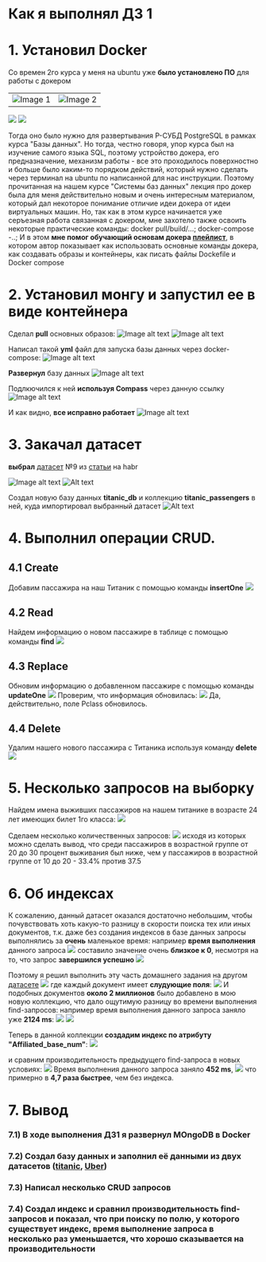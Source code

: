 # Как я выполнял ДЗ 1

# 1. Установил Docker
Со времен 2го курса у меня на ubuntu уже **было установлено ПО** для работы с докером


<table>
  <tr>
    <td><img src="/pictures/my_docker_Images.png" alt="Image 1"></td>
    <td><img src="/pictures/my_docker_containers.png" alt="Image 2"></td>
  </tr>
</table>

![](/pictures/docker_version.png)
![](/pictures/my_docker_version.png)

Тогда оно было нужно для развертывания Р-СУБД PostgreSQL в рамках курса "Базы данных". Но тогда, честно говоря, упор курса был на изучение самого языка SQL, поэтому устройство докера, его предназначение, механизм работы - все это проходилось поверхностно и больше было каким-то порядком действий, который нужно сделать через терминал на ubuntu по написанной для нас инструкции.
Поэтому прочитанная на нашем курсе "Системы баз данных" лекция про докер была для меня действительно новым и очень интересным материалом, который дал некоторое понимание отличие идеи докера от идеи виртуальных машин.
Но, так как в этом курсе начинается уже серъезная работа связанная с докером, мне захотело также освоить некоторые практические команды: docker pull/build/...; docker-compose -..;
И в этом **мне помог обучающий основам докера [плейлист](https://youtube.com/playlist?list=PLy7NrYWoggjzfAHlUusx2wuDwfCrmJYcs&si=vIfzree_UXTWC0SJ)**, в котором автор показывает как использовать основные команды докера, как создавать образы и контейнеры, как писать файлы Dockefile и Docker compose



# 2. Установил монгу и запустил ее в виде контейнера
Сделал **pull** основных образов:
![Image alt text](/pictures/docker_pull_mongo.png "pull образа mongo")
![Image alt text](/pictures/docker_pull_mongo-express.png "pull образа mongo-express")

Написал такой **yml** файл для запуска базы данных через docker-compose:
![Image alt text](/pictures/yml_of_mongodb_for_docker-compose_command.png "yml")

**Развернул** базу данных
![Image alt text](/pictures/deploy_mongodb_via_docker-compose.png "deploy")

Подлкючился к ней **используя Compass** через данную ссылку
![Image alt text](/pictures/url_for_connecting_to_hw1_mongodb_via_Compass.png "url")

И как видно, **все исправно работает**
![Image alt text](/pictures/hw1_mongo_is_deployed.png "deployed")


# 3. Закачал датасет
**выбрал** [датасет](https://web.stanford.edu/class/archive/cs/cs109/cs109.1166/problem12.html) №9 из [статьи](https://habr.com/ru/companies/edison/articles/480408/) на habr

![Image alt text](/pictures/9_Titanic_Dataset_from_habr.png )
![Alt text](/pictures/titanic_Dataset.png)

Создал новую базу данных **titanic_db** и коллекцию **titanic_passengers** в ней, куда импортировал выбранный датасет
![Alt text](/pictures/titanic_passengers_imported_in_new_collection.png)


# 4. Выполнил операции CRUD.
## 4.1 Create
Добавим пассажира на наш Титаник с помощью команды **insertOne**
![](/pictures/insert_of_new_passenger.png)

## 4.2 Read
Найдем информацию о новом пассажире в таблице с помощью команды **find**
![](/pictures/find_new_passenger's_info.png)

## 4.3 Replace
Обновим информацию о добавленном пассажире с помощью команды **updateOne**
![](/pictures/update_new_passenger's_info.png)
Проверим, что информация обновилась:
![](/pictures/check_of_update.png)
Да, действительно, поле Pclass обновилось.

## 4.4 Delete
Удалим нашего нового пассажира с Титаника используя команду **delete**
![](/pictures/delete_new_passenger_from_titanic.png)

# 5. Несколько запросов на выборку
Найдем имена выживших пассажиров на нашем титанике в возрасте 24 лет имеющих билет 1го класса:
![](/pictures/query_N_1.png)

Сделаем несколько количественных запросов:
![](/pictures/queries_of_percentages.png)
исходя из которых можно сделать вывод, что среди пассажиров в возрастной группе от 20 до 30 процент выживания был ниже, чем у пассажиров в возрастной группе от 10 до 20 - 33.4% против 37.5

# 6. Об индексах
К сожалению, данный датасет оказался достаточно небольшим, чтобы почувствовать хоть какую-то разницу в скорости поиска тех или иных документов, т.к. даже без создания индексов в базе данных запросы выполнялись за **очень** маленькое время:
например **время выполнения** данного запроса
![](/pictures/find_req.png)
составило значение очень **близкое к 0**, несмотря на то, что запрос **завершился успешно**
![](/pictures/find_req_stat.png)

Поэтому я решил выполнить эту часть домашнего задания на другом [датасете](https://www.kaggle.com/datasets/fivethirtyeight/uber-pickups-in-new-york-city?resource=download)
![](/pictures/new_dataset.png)
где каждый документ имеет **слудующие поля**:
![](/pictures/fields_of_new_dataset.png)
И подобных документов **около 2 миллионов** было добавлено в мою новую коллекцию, что дало ощутимую разницу во времени выполнения find-запросов:
например время выполнения данного запроса заняло уже **2124 ms**:
![](/pictures/fing_req_for_new_dataset.png)
![](/pictures/find_req_for_new_dataset_stat.png)

Теперь в данной коллекции **создадим индекс по атрибуту "Affiliated_base_num"**:
![](/pictures/created_new_ind.png)

и сравним производительность предыдущего find-запроса в новых условиях:
![](/pictures/find_req_with_ind.png)
Время выполнения данного запроса заняло **452 ms**,
![](/pictures/find_req_with_ind_stat.png)
что примерно в **4,7 раза быстрее**, чем без индекса.

# 7. Вывод
### 7.1) В ходе выполнения ДЗ1 я развернул MOngoDB в Docker
### 7.2) Создал базу данных и заполнил её данными из двух датасетов ([titanic](https://web.stanford.edu/class/archive/cs/cs109/cs109.1166/problem12.html), [Uber](https://www.kaggle.com/datasets/fivethirtyeight/uber-pickups-in-new-york-city?resource=download))
### 7.3) Написал несколько CRUD запросов
### 7.4) Создал индекс и сравнил производительность find-запросов и показал, что при поиску по полю, у которого существует индекс, время выполнение запроса в несколько раз уменьшается, что хорошо сказывается на производительности